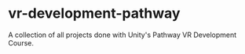 # vr-development-pathway
A collection of all projects done with Unity's Pathway VR Development Course. 
